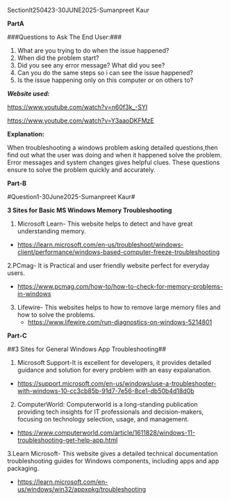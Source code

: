 SectionIt250423-30JUNE2025-Sumanpreet Kaur

**PartA**

###Questions to Ask The End User:###

1. What are you trying to do when the issue happened?
2. When did the problem start?
3. Did you see any error message? What did you see?
4. Can you do the same steps so i can see the issue happened?
5. Is the issue happening only on this computer or on others to?

***Website used:***

https://www.youtube.com/watch?v=n60f3k_-SYI

https://www.youtube.com/watch?v=Y3aaoDKFMzE

**Explanation:**

When troubleshooting a windows problem asking detailed questions,then find out what the user was doing and when it happened solve the problem.
Error messages and system changes gives helpful clues. These questions ensure to solve the problem quickly and accurately.

**Part-B**

#Question1-30June2025-Sumanpreet Kaur#

**3 Sites for Basic MS Windows Memory Troubleshooting**

 1. Microsoft Learn- This website helps to detect and have great understanding memory.
 - https://learn.microsoft.com/en-us/troubleshoot/windows-client/performance/windows-based-computer-freeze-troubleshooting
 
 2.PCmag- It is Practical and user friendly website perfect for everyday users. 
  - https://www.pcmag.com/how-to/how-to-check-for-memory-problems-in-windows


3. Lifewire- This websites helps to how to remove large memory files and how to solve the problems.
   - https://www.lifewire.com/run-diagnostics-on-windows-5214801

**Part-C**

##3 Sites for General Windows App Troubleshooting##
1. Microsoft Support-It is excellent for developers, it provides detailed guidance and solution for every problem with an easy expalanation.
 - https://support.microsoft.com/en-us/windows/use-a-troubleshooter-with-windows-10-cc3cb85b-91d7-7e56-8ce1-db50b4d18d0b
2. ComputerWorld: Computerworld is a long-standing publication providing tech insights for IT professionals and decision-makers, focusing on technology selection, usage, and management.
 - https://www.computerworld.com/article/1611828/windows-11-troubleshooting-get-help-app.html

3.Learn Microsoft- This website gives a detailed technical documentation troubleshooting guides for Windows components, including apps and app packaging.
  - https://learn.microsoft.com/en-us/windows/win32/appxpkg/troubleshooting
